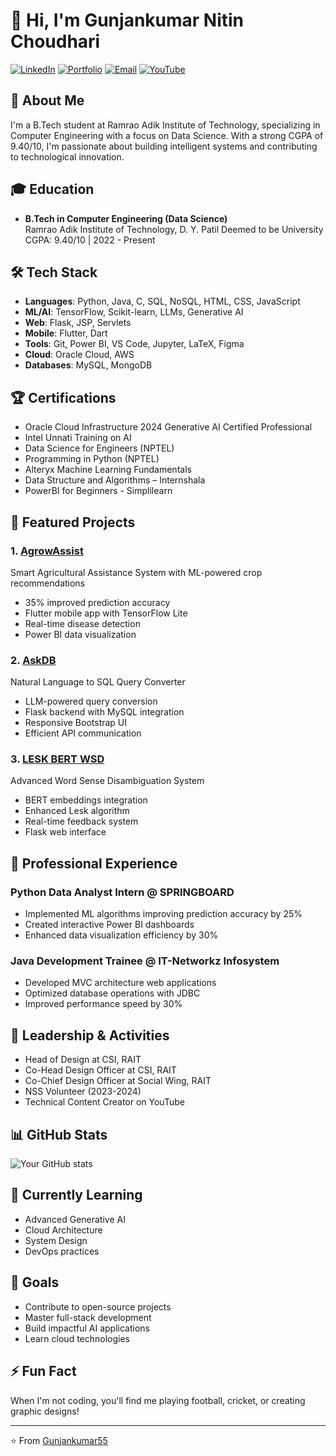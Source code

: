 # 👋 Hi, I'm Gunjankumar Nitin Choudhari

[![LinkedIn](https://img.shields.io/badge/LinkedIn-Connect-blue)](https://linkedin.com/in/gunjankumarchoudhari)
[![Portfolio](https://img.shields.io/badge/Portfolio-Visit-orange)](https://gunjankumar55.github.io/Gunjan_Portfolio/)
[![Email](https://img.shields.io/badge/Email-Contact-red)](mailto:gunjankumarchoudhari@gmail.com)
[![YouTube](https://img.shields.io/badge/YouTube-Code%20Spirit-red)](https://www.youtube.com/@CodeSpirit_5)

## 🎯 About Me
I'm a B.Tech student at Ramrao Adik Institute of Technology, specializing in Computer Engineering with a focus on Data Science. With a strong CGPA of 9.40/10, I'm passionate about building intelligent systems and contributing to technological innovation.

## 🎓 Education
- **B.Tech in Computer Engineering (Data Science)**  
  Ramrao Adik Institute of Technology, D. Y. Patil Deemed to be University  
  CGPA: 9.40/10 | 2022 - Present

## 🛠️ Tech Stack
- **Languages**: Python, Java, C, SQL, NoSQL, HTML, CSS, JavaScript
- **ML/AI**: TensorFlow, Scikit-learn, LLMs, Generative AI
- **Web**: Flask, JSP, Servlets
- **Mobile**: Flutter, Dart
- **Tools**: Git, Power BI, VS Code, Jupyter, LaTeX, Figma
- **Cloud**: Oracle Cloud, AWS
- **Databases**: MySQL, MongoDB

## 🏆 Certifications
- Oracle Cloud Infrastructure 2024 Generative AI Certified Professional
- Intel Unnati Training on AI
- Data Science for Engineers (NPTEL)
- Programming in Python (NPTEL)
- Alteryx Machine Learning Fundamentals
- Data Structure and Algorithms – Internshala
- PowerBI for Beginners - Simplilearn

## 🚀 Featured Projects

### 1. [AgrowAssist](https://github.com/Gunjankumar55/Agroassist---Smart-Crop-Recommendation-using-ML)
Smart Agricultural Assistance System with ML-powered crop recommendations
- 35% improved prediction accuracy
- Flutter mobile app with TensorFlow Lite
- Real-time disease detection
- Power BI data visualization

### 2. [AskDB](https://github.com/Gunjankumar55/askDB---Smart-text-to-sql-)
Natural Language to SQL Query Converter
- LLM-powered query conversion
- Flask backend with MySQL integration
- Responsive Bootstrap UI
- Efficient API communication

### 3. [LESK BERT WSD](https://github.com/Gunjankumar55/LESK_BERT_WSD)
Advanced Word Sense Disambiguation System
- BERT embeddings integration
- Enhanced Lesk algorithm
- Real-time feedback system
- Flask web interface

## 💼 Professional Experience

### Python Data Analyst Intern @ SPRINGBOARD
- Implemented ML algorithms improving prediction accuracy by 25%
- Created interactive Power BI dashboards
- Enhanced data visualization efficiency by 30%

### Java Development Trainee @ IT-Networkz Infosystem
- Developed MVC architecture web applications
- Optimized database operations with JDBC
- Improved performance speed by 30%

## 🎯 Leadership & Activities
- Head of Design at CSI, RAIT
- Co-Head Design Officer at CSI, RAIT
- Co-Chief Design Officer at Social Wing, RAIT
- NSS Volunteer (2023-2024)
- Technical Content Creator on YouTube

## 📊 GitHub Stats
![Your GitHub stats](https://github-readme-stats.vercel.app/api?username=Gunjankumar55&show_icons=true&theme=radical)

## 🌱 Currently Learning
- Advanced Generative AI
- Cloud Architecture
- System Design
- DevOps practices

## 🎯 Goals
- Contribute to open-source projects
- Master full-stack development
- Build impactful AI applications
- Learn cloud technologies

## ⚡ Fun Fact
When I'm not coding, you'll find me playing football, cricket, or creating graphic designs!

---
⭐️ From [Gunjankumar55](https://github.com/Gunjankumar55)
